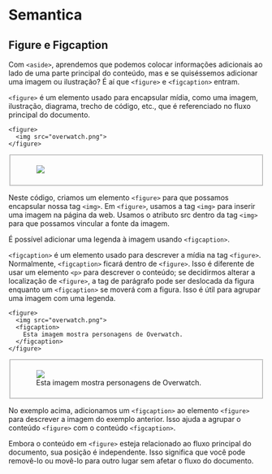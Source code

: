 # Semantica

## Figure e Figcaption

Com `<aside>`, aprendemos que podemos colocar informações adicionais ao lado de uma parte principal do conteúdo, mas e se quiséssemos adicionar uma imagem ou ilustração? É aí que `<figure>` e `<figcaption>` entram.

`<figure>` é um elemento usado para encapsular mídia, como uma imagem, ilustração, diagrama, trecho de código, etc., que é referenciado no fluxo principal do documento.

```
<figure>
  <img src="overwatch.png">
</figure>
```

<fieldset>
  <figure>
    <img src="overwatch.png">
  </figure>
</fieldset>

Neste código, criamos um elemento `<figure>` para que possamos encapsular nossa tag `<img>`. Em `<figure>`, usamos a tag `<img>` para inserir uma imagem na página da web. Usamos o atributo src dentro da tag `<img>` para que possamos vincular a fonte da imagem.

É possível adicionar uma legenda à imagem usando `<figcaption>`.

`<figcaption>` é um elemento usado para descrever a mídia na tag `<figure>`. Normalmente, `<figcaption>` ficará dentro de `<figure>`. Isso é diferente de usar um elemento `<p>` para descrever o conteúdo; se decidirmos alterar a localização de `<figure>`, a tag de parágrafo pode ser deslocada da figura enquanto um `<figcaption>` se moverá com a figura. Isso é útil para agrupar uma imagem com uma legenda.

```
<figure>
  <img src="overwatch.png">
  <figcaption>
    Esta imagem mostra personagens de Overwatch.
  </figcaption>
</figure>
```

<fieldset>
  <figure>
  <img src="overwatch.png">
  <figcaption>
    Esta imagem mostra personagens de Overwatch.
  </figcaption>
  </figure>
</fieldset>

No exemplo acima, adicionamos um `<figcaption>` ao elemento `<figure>` para descrever a imagem do exemplo anterior. Isso ajuda a agrupar o conteúdo `<figure>` com o conteúdo `<figcaption>`.

Embora o conteúdo em `<figure>` esteja relacionado ao fluxo principal do documento, sua posição é independente. Isso significa que você pode removê-lo ou movê-lo para outro lugar sem afetar o fluxo do documento.
